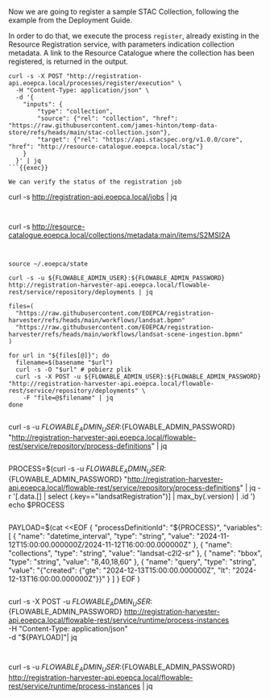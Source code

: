 Now we are going to register a sample STAC Collection, following the example from the Deployment Guide. 

In order to do that, we execute the process `register`, already existing in the Resource Registration service, with parameters indication collection metadata. A link to the Resource Catalogue where the collection has been registered, is returned in the output.
```
curl -s -X POST "http://registration-api.eoepca.local/processes/register/execution" \
  -H "Content-Type: application/json" \
  -d '{
    "inputs": {
        "type": "collection",
        "source": {"rel": "collection", "href": "https://raw.githubusercontent.com/james-hinton/temp-data-store/refs/heads/main/stac-collection.json"},
        "target": {"rel": "https://api.stacspec.org/v1.0.0/core", "href": "http://resource-catalogue.eoepca.local/stac"}
    }
  }' | jq
```{{exec}}

We can verify the status of the registration job
```
curl -s http://registration-api.eoepca.local/jobs | jq
```{{exec}}


```
curl -s http://resource-catalogue.eoepca.local/collections/metadata:main/items/S2MSI2A
```{{exec}}


source ~/.eoepca/state

curl -s -u ${FLOWABLE_ADMIN_USER}:${FLOWABLE_ADMIN_PASSWORD} http://registration-harvester-api.eoepca.local/flowable-rest/service/repository/deployments | jq

files=(
  "https://raw.githubusercontent.com/EOEPCA/registration-harvester/refs/heads/main/workflows/landsat.bpmn"
  "https://raw.githubusercontent.com/EOEPCA/registration-harvester/refs/heads/main/workflows/landsat-scene-ingestion.bpmn"
)

for url in "${files[@]}"; do
  filename=$(basename "$url")
  curl -s -O "$url" # pobierz plik
  curl -s -X POST -u ${FLOWABLE_ADMIN_USER}:${FLOWABLE_ADMIN_PASSWORD} "http://registration-harvester-api.eoepca.local/flowable-rest/service/repository/deployments" \
    -F "file=@$filename" | jq
done


```
curl -s -u ${FLOWABLE_ADMIN_USER}:${FLOWABLE_ADMIN_PASSWORD} "http://registration-harvester-api.eoepca.local/flowable-rest/service/repository/process-definitions" | jq
```{{exec}}

```
PROCESS=$(curl -s -u ${FLOWABLE_ADMIN_USER}:${FLOWABLE_ADMIN_PASSWORD} "http://registration-harvester-api.eoepca.local/flowable-rest/service/repository/process-definitions" | jq -r '[.data.[] | select (.key=="landsatRegistration")] | max_by(.version) | .id ')
echo $PROCESS
```{{exec}}

```
PAYLOAD=$(cat <<EOF
{
  "processDefinitionId": "${PROCESS}",
  "variables": [
    {
      "name": "datetime_interval",
      "type": "string",
      "value": "2024-11-12T15:00:00.000000Z/2024-11-12T16:00:00.000000Z"
    },
    {
      "name": "collections",
      "type": "string",
      "value": "landsat-c2l2-sr"
    },
    {
      "name": "bbox",
      "type": "string",
      "value": "8,40,18,60"
    },
    {
      "name": "query",
      "type": "string",
      "value": "{\"created\": {\"gte\": \"2024-12-13T15:00:00.000000Z\", \"lt\": \"2024-12-13T16:00:00.000000Z\"}}"
    }
  ]
}
EOF
)
```{{exec}}

```
curl -s -X POST -u ${FLOWABLE_ADMIN_USER}:${FLOWABLE_ADMIN_PASSWORD} http://registration-harvester-api.eoepca.local/flowable-rest/service/runtime/process-instances \
  -H "Content-Type: application/json" \
  -d "${PAYLOAD]"| jq
```{{exec}}  
  
```  
curl -s -u ${FLOWABLE_ADMIN_USER}:${FLOWABLE_ADMIN_PASSWORD} http://registration-harvester-api.eoepca.local/flowable-rest/service/runtime/process-instances | jq
```{{exec}}

